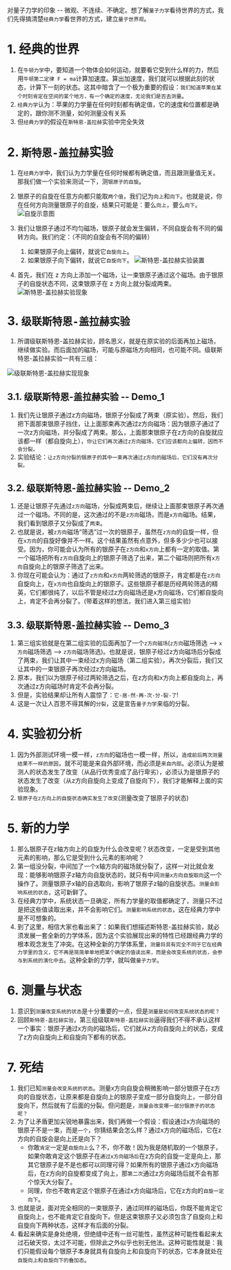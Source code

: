 <!--
 * @Descripttion: 
 * @version: 
 * @Author: sch
 * @Date: 2022-04-17 20:14:26
 * @LastEditors: Please set LastEditors
 * @LastEditTime: 2022-04-29 12:16:50
-->
对量子力学的印象 -- 微观、不连续、不确定。想了解`量子力学`看待世界的方式，我们先得搞清楚`经典力学`看世界的方式，建立`量子世界观`。

# 1. 经典的世界
1. 在`牛顿力学`中，要知道一个物体会如何运动，就要看它受到什么样的力，然后用`牛顿第二定律 F = ma`计算加速度。算出加速度，我们就可以根据此刻的状态，计算下一刻的状态。这其中暗含了一个极为重要的假设：`我们知道苹果在某个时刻肯定在空间的某个地方，有一个确定的速度，无论我们是否去测量`。
2. `经典力学`认为：苹果的力学量在任何时刻都有确定值，它的速度和位置都是确定的，跟你测不测量，如何测量没有关系
3. 但`经典力学`的假设在`斯特恩-盖拉赫`实验中完全失效

# 2. `斯特恩-盖拉赫`实验
1. 在`经典力学`中，我们认为力学量在任何时候都有确定值，而且跟测量值无关。那我们做一个实验来测试一下，测`银原子的自旋`。
2. 银原子的自旋在任意方向都只能取`两个值`，我们记为`向上`和`向下`。也就是说，你在任何方向测量银原子的自旋，结果只可能是：要么`向上`，要么`向下`。
![自旋示意图](./pics/图1.jpeg)

3. 我们让银原子通过不均匀磁场，银原子就会发生偏转，不同自旋会有不同的偏转方向。我们约定：（不同的自旋会有不同的偏转）
   1. 如果银原子向上偏转，就说它`自旋向上`。
   2. 如果银原子向下偏转，就说它`自旋向下`。
![斯特恩-盖拉赫实验装置](./pics/图2.jpeg)

4. 首先，我们在 z 方向上添加一个磁场，让一束银原子通过这个磁场。由于银原子的自旋状态不同，这束银原子在 z 方向上就分裂成两束。
![斯特恩-盖拉赫实验现象](./pics/图3.jpeg)

# 3. `级联斯特恩-盖拉赫实验`
1. 所谓级联斯特恩-盖拉赫实验，顾名思义，就是在原实验的后面再加上磁场，继续做实验。而后面加的磁场，可能与原磁场方向相同，也可能不同。级联斯特恩-盖拉赫实验一共有三组：

![级联斯特恩-盖拉赫实现现象](./pics/图4.jpeg)

## 3.1. 级联斯特恩-盖拉赫实验 -- Demo_1
1. 我们先让银原子通过z方向磁场，银原子分裂成了两束（原实验）。然后，我们把下面那束银原子挡住，让上面那束再次通过z方向磁场：因为银原子通过了一次z方向磁场，并分裂成了两束。那么，上面那束银原子在z方向的自旋就应该都一样（都自旋向上），`你让它们再次通过z方向磁场，它们应该都向上偏转，因而不会分裂。`
2. 实验结论：`让z方向分裂的银原子的其中一束再次通过z方向的磁场后，它们没有再次分裂。`

## 3.2. 级联斯特恩-盖拉赫实验 -- Demo_2
1. 还是让银原子先通过`z方向`磁场，分裂成两束后，继续让上面那束银原子再次通过一个磁场。不同的是，这次通过的不是`z方向`磁场，而是`x方向`磁场。结果，我们看到银原子又分裂成了`两束`。
2. 也就是说，被`z方向`磁场“筛选”过一次的银原子，虽然在`z方向`的自旋一样，但在`x方向`的自旋好像并不一样。这个结果虽然有点意外，但多多少少也可以接受。因为，你可能会认为所有的银原子在`z方向`和`x方向`上都有一定的取值。第一个磁场把所有`z方向`自旋向上的银原子筛选了出来，第二个磁场则把所有`x方向`自旋向上的银原子筛选了出来。
3. 你现在可能会认为：通过了`z方向`和`x方向`两轮筛选的银原子，肯定都是在`z方向`自旋向上，在`x方向`也自旋向上的银原子。这些银原子都是历经两轮筛选的精英，它们都很纯了，以后不管是经过z方向磁场还是x方向磁场，它们都自旋向上，肯定不会再分裂了。(带着这样的想法，我们进入第三组实验)

## 3.3. 级联斯特恩-盖拉赫实验 -- Demo_3
1. 第三组实验就是在第二组实验的后面再加了一个`z方向磁场`(`z方向`磁场筛选 --> `x方向`磁场筛选 --> `z方向`磁场筛选)。也就是说，银原子经过z方向磁场后分裂成了两束，我们让其中一束经过x方向磁场（第二组实验）。再次分裂后，我们又让其中的一束银原子再次经过z方向磁场。
2. 原本，我们以为银原子经过两轮筛选之后，在z方向和x方向上都自旋向上，再次通过z方向磁场时肯定不会再分裂。
3. 但是，实验结果却让所有人震惊了：`它-居-然-再-次-分-裂-了`!
4. 这是一次让人百思不得其解的`分裂`，这是宣告`量子力学`来临的分裂。

# 4. 实验初分析
1. 因为外部测试环境一模一样，`z方向`的磁场也一模一样，所以，`造成前后两次测量结果不一样的原因`，就不可能是来自外部环境，而必须是`来自内部`。必须认为是被测人的状态发生了改变（从品行优秀变成了品行卑劣），必须认为是银原子的状态发生了改变（从z方向自旋向上变成了自旋向下），我们才能解释上面的实验现象。
2. `银原子在z方向上的自旋状态确实发生了改变`(测量改变了银原子的状态)

# 5. 新的力学
1. 那么银原子在z轴方向上的自旋为什么会改变呢？状态改变，一定是受到其他元素的影响，那么它是受到什么元素的影响呢？
2. 第一组没分裂，中间加了一个x轴方向的磁场就分裂了，这样一对比就会发现：能够影响银原子z轴方向自旋状态的，就只有中间`测量x方向自旋取向`这一个操作了。测量银原子x轴的自选取向，影响了银原子z轴的自旋状态。`测量会影响系统的状态`，这可新鲜了。
3. 在经典力学中，系统状态一旦确定，所有力学量的取值都确定了，测量只不过是把这些值读取出来，并不会影响它们。`测量影响系统的状态`，这在经典力学中是不可想象的。
4. 到了这里，相信大家也看出来了：如果我们想描述斯特恩-盖拉赫实验，就必须发展一套全新的力学体系，因为这个实验展现出来的特性已经跟经典力学的根本观念发生了冲突。在这种全新的力学体系里，`测量将具有完全不同于它在经典力学里的含义，它不再是简简单单地把某个确定的值读出来，而是会改变系统的状态，会参与到系统的演化中去`。这种全新的力学，就叫做`量子力学`。


# 6. 测量与状态
1. 意识到`测量改变系统的状态`是十分重要的一点，但是`测量是如何改变系统状态的呢？`
2. 回顾`斯特恩-盖拉赫实验`，第三组级联`斯特恩-盖拉赫实验`逼得我们不得不承认这样一个事实：银原子通过x方向的磁场后，它们就从z方向自旋向上的状态，变成了z方向自旋向上和自旋向下都有的状态。


# 7. 死结
1. 我们已知`测量会改变系统的状态`。测量x方向自旋会稍微影响一部分银原子在z方向的自旋状态，让原来都是自旋向上的银原子变成一部分自旋向上，一部分自旋向下，然后就有了后面的分裂。但问题是，`测量会改变哪一部分银原子的状态呢？`
2. 为了让矛盾更加尖锐地暴露出来，我们再做一个假设：假设通过x方向磁场的银原子不是一束，而是`一个`，你猜结果会怎么样？通过x方向的磁场后，它在z方向的自旋会是向上还是向下？
   - 你敢`肯定`一定是`自旋向上`么？不，你不敢！因为我是随机取的一个银原子，如果你敢肯定这个银原子在`通过x方向磁场后`在z方向的自旋一定是向上，那其它银原子是不是也都可以同理可得？如果所有的银原子通过x方向磁场后，在z方向的自旋都变成了向上，那`第二次`通过z方向磁场后就不会有那个惊天大分裂了。
   - 同理，你也不敢肯定这个银原子在通过x方向磁场后，它在z方向的`自旋一定向下`。
3. 也就是说，面对完全相同的一束银原子，通过同样的磁场后，你既不能肯定它自旋向上，也不能肯定它自旋向下。但是这束银原子又必须包含了自旋向上和自旋向下两种状态，这样才有后面的分裂。
4. 看起来确实是身处绝境，但绝缝中还有一丝可能性，虽然这种可能性看起来太过石破天惊，太过不可能，但除此之外似乎也别无他法。这种可能性就是：我们只能假设每个银原子本身就具有自旋向上和自旋向下的状态，它本身就处在`自旋向上和自旋向下的叠加态`。


